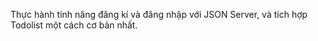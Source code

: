 Thực hành tính năng đăng kí và đăng nhập với JSON Server, và tích hợp Todolist một cách cơ bản nhất.
